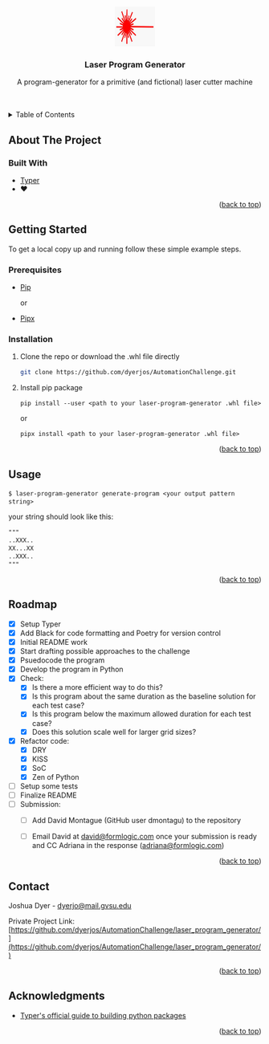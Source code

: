 <div id="top"></div>


<br />
<div align="center">
  <img src="images/laser.jpg" alt="Logo" width="80" height="80">

  <h3 align="center">Laser Program Generator</h3>

  <p align="center">
    A program-generator for a primitive (and fictional) laser cutter machine
    <br />
    <br />
    <br />
  </p>
</div>



<!-- TABLE OF CONTENTS -->
<details>
  <summary>Table of Contents</summary>
  <ol>
    <li>
      <a href="#about-the-project">About The Project</a>
      <ul>
        <li><a href="#built-with">Built With</a></li>
      </ul>
    </li>
    <li>
      <a href="#getting-started">Getting Started</a>
      <ul>
        <li><a href="#prerequisites">Prerequisites</a></li>
        <li><a href="#installation">Installation</a></li>
      </ul>
    </li>
    <li><a href="#usage">Usage</a></li>
    <li><a href="#roadmap">Roadmap</a></li>
    <li><a href="#contact">Contact</a></li>
    <li><a href="#acknowledgments">Acknowledgments</a></li>
  </ol>
</details>



<!-- ABOUT THE PROJECT -->
## About The Project


### Built With

* [Typer](https://typer.tiangolo.com/)
* :heart:

<p align="right">(<a href="#top">back to top</a>)</p>



<!-- GETTING STARTED -->
## Getting Started

To get a local copy up and running follow these simple example steps.

### Prerequisites

* [Pip](https://pip.pypa.io/en/stable/installation/)

    or

* [Pipx](https://github.com/pypa/pipx)

### Installation

1. Clone the repo or download the .whl file directly
   ```sh
   git clone https://github.com/dyerjos/AutomationChallenge.git
   ```
2. Install pip package

    ```shell
    pip install --user <path to your laser-program-generator .whl file>
    ```

    or
    ```shell
    pipx install <path to your laser-program-generator .whl file>
    ```

<p align="right">(<a href="#top">back to top</a>)</p>


<!-- USAGE EXAMPLES -->
## Usage

  ```shell
  $ laser-program-generator generate-program <your output pattern string>
  ```

  your string should look like this:

    """
    ..XXX..
    XX...XX
    ..XXX..
    """


<p align="right">(<a href="#top">back to top</a>)</p>


<!-- ROADMAP -->
## Roadmap

- [x] Setup Typer
- [x] Add Black for code formatting and Poetry for version control
- [x] Initial README work
- [x] Start drafting possible approaches to the challenge
- [x] Psuedocode the program
- [x] Develop the program in Python
- [x] Check:
    - [x] Is there a more efficient way to do this?
    - [x] Is this program about the same duration as the baseline solution for each test case?
    - [x] Is this program below the maximum allowed duration for each test case?
    - [x] Does this solution scale well for larger grid sizes?
- [x] Refactor code:
    - [x] DRY
    - [x] KISS
    - [x] SoC
    - [x] Zen of Python
- [ ] Setup some tests
- [ ] Finalize README
- [ ] Submission:
    - [ ] Add David Montague (GitHub user dmontagu) to the repository
    - [ ] Email David at david@formlogic.com once your submission is ready and CC Adriana in the response (adriana@formlogic.com)



<p align="right">(<a href="#top">back to top</a>)</p>



<!-- CONTACT -->
## Contact

Joshua Dyer - dyerjo@mail.gvsu.edu

Private Project Link: [https://github.com/dyerjos/AutomationChallenge/laser_program_generator/](https://github.com/dyerjos/AutomationChallenge/laser_program_generator/)

<p align="right">(<a href="#top">back to top</a>)</p>



<!-- ACKNOWLEDGMENTS -->
## Acknowledgments


* [Typer's official guide to building python packages](https://typer.tiangolo.com/tutorial/package/)


<p align="right">(<a href="#top">back to top</a>)</p>

